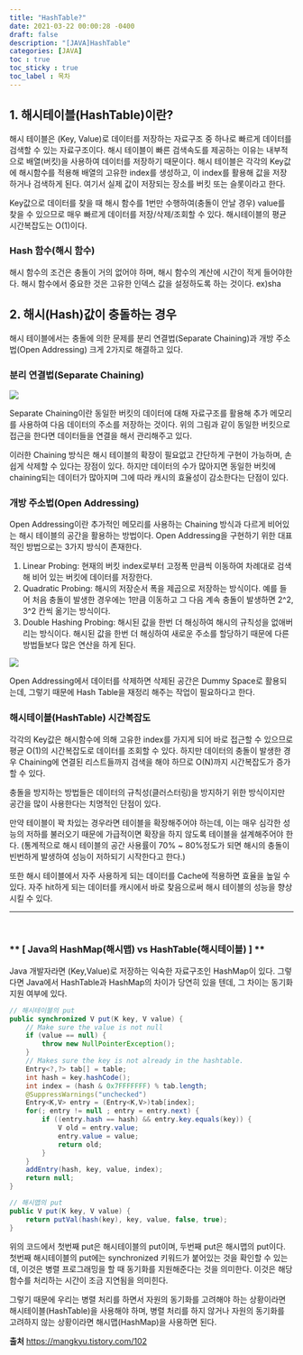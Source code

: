 ```yaml
---
title: "HashTable?"
date: 2021-03-22 00:00:28 -0400
draft: false
description: "[JAVA]HashTable"
categories: [JAVA]
toc : true
toc_sticky : true
toc_label : 목차
---
```



## **1. 해시테이블(HashTable)이란?**
해시 테이블은  (Key, Value)로 데이터를 저장하는 자료구조  중 하나로 빠르게 데이터를 검색할 수 있는 자료구조이다. 해시 테이블이 빠른 검색속도를 제공하는 이유는 내부적으로 배열(버킷)을 사용하여 데이터를 저장하기 때문이다. 해시 테이블은 각각의 Key값에 해시함수를 적용해 배열의 고유한 index를 생성하고, 이 index를 활용해 값을 저장하거나 검색하게 된다. 여기서 실제 값이 저장되는 장소를 버킷 또는 슬롯이라고 한다.


Key값으로 데이터를 찾을 때 해시 함수를 1번만 수행하여(충돌이 안날 경우) value를 찾을 수 있으므로 매우 빠르게 데이터를 저장/삭제/조회할 수 있다.  해시테이블의 평균 시간복잡도는 O(1)이다.

### Hash 함수(해시 함수) 

해시 함수의 조건은 충돌이 거의 없어야 하며, 해시 함수의 계산에 시간이 적게 들어야한다.
해시 함수에서 중요한 것은 고유한 인덱스 값을 설정하도록 하는 것이다.
ex)sha
    

## **2.  해시(Hash)값이 충돌하는 경우**

해시 테이블에서는 충돌에 의한 문제를  분리 연결법(Separate Chaining)과 개방 주소법(Open Addressing)  크게 2가지로 해결하고 있다.

###  분리 연결법(Separate Chaining)

![](https://blog.kakaocdn.net/dn/bTF67c/btqL7xx3OGw/DM8KEKU5x7dx6Nks4JR7K1/img.png)

Separate Chaining이란 동일한 버킷의 데이터에 대해 자료구조를 활용해 추가 메모리를 사용하여 다음 데이터의 주소를 저장하는 것이다.  위의 그림과 같이 동일한 버킷으로 접근을 한다면 데이터들을 연결을 해서 관리해주고 있다. 

이러한 Chaining 방식은 해시 테이블의 확장이 필요없고 간단하게 구현이 가능하며, 손쉽게 삭제할 수 있다는 장점이 있다. 하지만 데이터의 수가 많아지면 동일한 버킷에 chaining되는 데이터가 많아지며 그에 따라 캐시의 효율성이 감소한다는 단점이 있다.

### 개방 주소법(Open Addressing) 

Open Addressing이란 추가적인 메모리를 사용하는 Chaining 방식과 다르게 비어있는 해시 테이블의 공간을 활용하는 방법이다. Open Addressing을 구현하기 위한 대표적인 방법으로는 3가지 방식이 존재한다.

1.  Linear Probing: 현재의 버킷 index로부터 고정폭 만큼씩 이동하여 차례대로 검색해 비어 있는 버킷에 데이터를 저장한다.
2.  Quadratic Probing: 해시의 저장순서 폭을 제곱으로 저장하는 방식이다. 예를 들어 처음 충돌이 발생한 경우에는 1만큼 이동하고 그 다음 계속 충돌이 발생하면 2^2, 3^2 칸씩 옮기는 방식이다.
3.  Double Hashing Probing: 해시된 값을 한번 더 해싱하여 해시의 규칙성을 없애버리는 방식이다. 해시된 값을 한번 더 해싱하여 새로운 주소를 할당하기 때문에 다른 방법들보다 많은 연산을 하게 된다.

![](https://blog.kakaocdn.net/dn/WR1fv/btqL5APCcSa/BZN6wvxUXzJBEiOfOMLfR0/img.png)

Open Addressing에서 데이터를 삭제하면 삭제된 공간은 Dummy Space로 활용되는데, 그렇기 때문에  Hash Table을 재정리 해주는 작업이 필요하다고 한다.


### 해시테이블(HashTable) 시간복잡도 

각각의 Key값은 해시함수에 의해 고유한 index를 가지게 되어 바로 접근할 수 있으므로  평균 O(1)의 시간복잡도로 데이터를 조회할 수 있다. 하지만  데이터의 충돌이 발생한 경우 Chaining에 연결된 리스트들까지 검색을 해야 하므로 O(N)까지 시간복잡도가 증가할 수 있다.

충돌을 방지하는 방법들은 데이터의 규칙성(클러스터링)을 방지하기 위한 방식이지만 공간을 많이 사용한다는 치명적인 단점이 있다.

만약 테이블이 꽉 차있는 경우라면 테이블을 확장해주어야 하는데, 이는 매우 심각한 성능의 저하를 불러오기 때문에 가급적이면 확장을 하지 않도록 테이블을 설계해주어야 한다.
(통계적으로 해시 테이블의 공간 사용률이 70% ~ 80%정도가 되면 해시의 충돌이 빈번하게 발생하여 성능이 저하되기 시작한다고 한다.)

또한 해시 테이블에서 자주 사용하게 되는 데이터를 Cache에 적용하면 효율을 높일 수 있다. 자주 hit하게 되는 데이터를 캐시에서 바로 찾음으로써 해시 테이블의 성능을 향상시킬 수 있다.
<br>
<hr>
<br>

### ** [ Java의 HashMap(해시맵) vs HashTable(해시테이블) ] **

Java 개발자라면 (Key,Value)로 저장하는 익숙한 자료구조인 HashMap이 있다. 그렇다면 Java에서 HashTable과 HashMap의 차이가 당연히 있을 텐데, 그 차이는  동기화 지원 여부에 있다.

```java
// 해시테이블의 put
public synchronized V put(K key, V value) {
    // Make sure the value is not null
    if (value == null) {
        throw new NullPointerException();
    }
    // Makes sure the key is not already in the hashtable.
    Entry<?,?> tab[] = table;
    int hash = key.hashCode();
    int index = (hash & 0x7FFFFFFF) % tab.length;
    @SuppressWarnings("unchecked")
    Entry<K,V> entry = (Entry<K,V>)tab[index];
    for(; entry != null ; entry = entry.next) {
        if ((entry.hash == hash) && entry.key.equals(key)) {
            V old = entry.value;
            entry.value = value;
            return old;
        }
    }
    addEntry(hash, key, value, index);
    return null;
}

// 해시맵의 put
public V put(K key, V value) {
    return putVal(hash(key), key, value, false, true);
}
```

위의 코드에서 첫번째 put은 해시테이블의 put이며, 두번째 put은 해시맵의 put이다. 첫번째 해시테이블의 put에는 synchronized 키워드가 붙어있는 것을 확인할 수 있는데, 이것은 병렬 프로그래밍을 할 때 동기화를 지원해준다는 것을 의미한다. 이것은 해당 함수를 처리하는 시간이 조금 지연됨을 의미힌다.

그렇기 때문에 우리는  병렬 처리를 하면서 자원의 동기화를 고려해야 하는 상황이라면 해시테이블(HashTable)을 사용해야 하며,  병렬 처리를 하지 않거나 자원의 동기화를 고려하지 않는 상황이라면 해시맵(HashMap)을 사용하면 된다.

**출처**
https://mangkyu.tistory.com/102